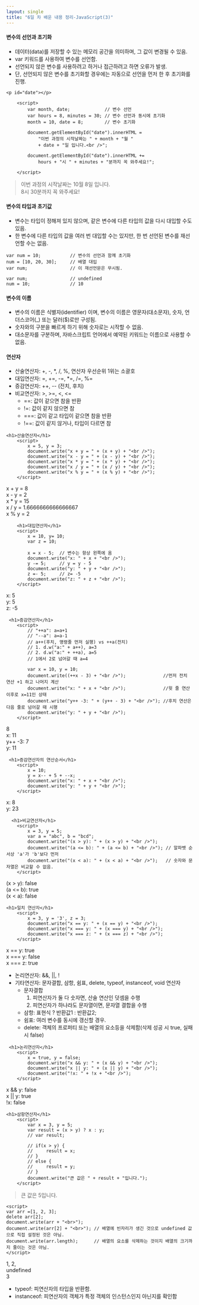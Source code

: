 ```yaml
---
layout: single
title: "6일 차 배운 내용 정리-JavaScript(3)"
---
```


#### 변수의 선언과 초기화

- 데이터(data)를 저장할 수 있는 메모리 공간을 의미하며, 그 값이 변경될 수 있음.
- var 키워드를 사용하여 변수를 선언함.
- 선언되지 않은 변수를 사용하려고 하거나 접근하려고 하면 오류가 발생.
- 단, 선언되지 않은 변수를 초기화할 경우에는 자동으로 선언을 먼저 한 후 초기화를 진행.

```
<p id="date"></p>

    <script>
        var month, date;             // 변수 선언
        var hours = 8, minutes = 30; // 변수 선언과 동시에 초기화
        month = 10, date = 8;        // 변수 초기화

        document.getElementById("date").innerHTML =
            "이번 과정의 시작날짜는 " + month + "월 "
            + date + "일 입니다.<br />";

        document.getElementById("date").innerHTML +=
            hours + "시 " + minutes + "분까지 꼭 와주세요!";

    </script>
```

>이번 과정의 시작날짜는 10월 8일 입니다.\
8시 30분까지 꼭 와주세요!

#### 변수의 타입과 초기값

- 변수는 타입이 정해져 있지 않으며, 같은 변수에 다른 타입의 값을 다시 대입할 수도 있음.
- 한 변수에 다른 타입의 값을 여러 번 대입할 수는 있지만, 한 번 선언된 변수를 재선언할 수는 없음.

```
var num = 10;           // 변수의 선언과 함께 초기화
num = [10, 20, 30];     // 배열 대입
var num;                // 이 재선언문은 무시됨.
```

```
var num;                // undefined
num = 10;               // 10
```

#### 변수의 이름

- 변수의 이름은 식별자(identifier) 이며, 변수의 이름은 영문자(대소문자), 숫자, 언더스코어(_) 또는 달러($)로만 구성됨.
- 숫자와의 구분을 빠르게 하기 위해 숫자로는 시작할 수 없음.
- 대소문자를 구분하며, 자바스크립트 언어에서 예약된 키워드는 이름으로 사용할 수 없음.

#### 연산자

- 산술연산자: +, -, *, /, %, 연산자 우선순위 1위는 소괄호
- 대입연산자: =, +=, -=, *=, /=, %=
- 증감연산자: ++, -- (전치, 후치)
- 비교연산자: >, >=, <, <=
    - ==: 값이 같으면 참을 반환
    - !=: 값이 같지 않으면 참
    - ===: 값이 같고 타입이 같으면 참을 반환
    - !==: 값이 같지 않거나, 타입이 다르면 참

```
<h1>산술연산자</h1>
    <script>
        x = 5, y = 3;
        document.write("x + y = " + (x + y) + "<br />");
        document.write("x - y = " + (x - y) + "<br />");
        document.write("x * y = " + (x * y) + "<br />");
        document.write("x / y = " + (x / y) + "<br />");
        document.write("x % y = " + (x % y) + "<br />");
    </script>

```

>
x + y = 8\
x - y = 2\
x * y = 15\
x / y = 1.6666666666666667\
x % y = 2

```
    <h1>대입연산자</h1>
    <script>
        x = 10, y= 10;
        var z = 10;

        x = x - 5;  // 변수는 항상 왼쪽에 옴
        document.write("x: " + x + "<br />");
        y -= 5;     // y = y - 5
        document.write("y: " + y + "<br />");
        z =- 5;     // z= -5
        document.write("z: " + z + "<br />");
    </script>
```

>
x: 5\
y: 5\
z: -5

```
 <h1>증감연산자</h1>
    <script>
        // "++a": a=a+1
        // "--a": a=a-1
        // a++(후치, 명령줄 먼저 실행) vs ++a(전치)
        // 1. d.w("a:" + a++), a=3
        // 2. d.w("a:" + ++a), a=5
        // 1에서 2로 넘어갈 때 a=4

        var x = 10, y = 10;
        document.write((++x - 3) + "<br />");              //먼저 전치 연산 +1 하고 나머지 계산
        document.write("x: " + x + "<br />");              //윗 줄 연산 이후로 x=11인 상태
        document.write("y++ -3: " + (y++ - 3) + "<br />"); //후치 연산은 다음 줄로 넘어갈 때 시행
        document.write("y: " + y + "<br />");
    </script>
```

>
8\
x: 11\
y++ -3: 7\
y: 11

```
 <h1>증감연산자의 연산순서</h1>
    <script>
        x = 10;
        y = x-- + 5 + --x;
        document.write("x: " + x + "<br />");
        document.write("y: " + y + "<br />");
    </script>
```

>
x: 8\
y: 23

```
  <h1>비교연산자</h1>
    <script>
        x = 3, y = 5;
        var a = "abc", b = "bcd";
        document.write("(x > y): " + (x > y) + "<br />");
        document.write("(a <= b): " + (a <= b) + "<br />"); // 알파벳 순서상 'a'가 'b'보다 먼저
        document.write("(x < a): " + (x < a) + "<br />");   // 숫자와 문자열은 비교할 수 없음.
    </script>
```

>
(x > y): false\
(a <= b): true\
(x < a): false

```
<h1>일치 연산자</h1>
    <script>
        x = 3, y = '3', z = 3;
        document.write("x == y: " + (x == y) + "<br />");
        document.write("x === y: " + (x === y) + "<br />");
        document.write("x === z: " + (x === z) + "<br />");
    </script>
```

>
x == y: true\
x === y: false\
x === z: true

- 논리연산자: &&, &#124;&#124;, !
- 기타연산자: 문자결합, 삼항, 쉼표, delete, typeof, instanceof, void 연산자
    - 문자결합
        1. 피연산자가 둘 다 숫자면, 산술 연산인 덧셈을 수행
        2. 피연산자가 하나라도 문자열이면, 문자열 결합을 수행
    - 삼항: 표현식 ? 반환값1 : 반환값2;
    - 쉼표: 여러 변수를 동시에 갱신할 경우.
    - delete: 객체의 프로퍼티 또는 배열의 요소등을 삭제함(삭제 성공 시 true, 실패 시 false)

```
 <h1>논리연산자</h1>
    <script>
        x = true, y = false;
        document.write("x && y: " + (x && y) + "<br />");
        document.write("x || y: " + (x || y) + "<br />");
        document.write("!x: " + !x + "<br />");
    </script>
```

>
x && y: false\
x || y: true\
!x: false

```
<h1>삼항연산자</h1>
    <script>
        var x = 3, y = 5;
        var result = (x > y) ? x : y;
        // var result;

        // if(x > y) {
        //     result = x;
        // }
        // else {
        //     result = y;
        // }
        document.write("큰 값은 " + result + "입니다.");
    </script>
```

>큰 값은 5입니다.

```
<script>
var arr =[1, 2, 3];
delete arr[2];
document.write(arr + "<br>");    
document.write(arr[2] + "<br>"); // 배열에 빈자리가 생긴 것으로 undefined 값으로 직접 설정된 것은 아님.
document.write(arr.length);      // 배열의 요소를 삭제하는 것이지 배열의 크기까지 줄이는 것은 아님.
</script>
```

>
1, 2,\
undefined\
3

- typeof: 피연산자의 타입을 반환함.
- instanceof: 피연산자의 객체가 특정 객체의 인스턴스인지 아닌지를 확인함

